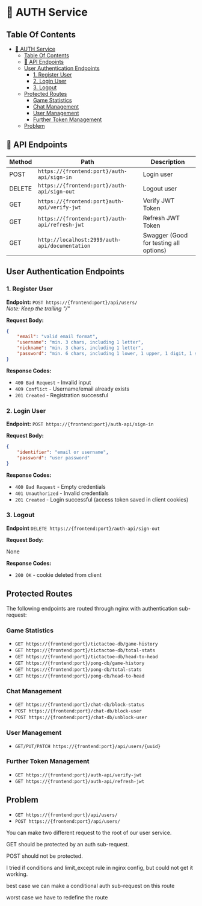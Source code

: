 # 🔐 AUTH Service

## Table Of Contents

- [🔐 AUTH Service](#-auth-service)
  - [Table Of Contents](#table-of-contents)
  - [🔀 API Endpoints](#-api-endpoints)
  - [User Authentication Endpoints](#user-authentication-endpoints)
    - [1. Register User](#1-register-user)
    - [2. Login User](#2-login-user)
    - [3. Logout](#3-logout)
  - [Protected Routes](#protected-routes)
    - [Game Statistics](#game-statistics)
    - [Chat Management](#chat-management)
    - [User Management](#user-management)
    - [Further Token Management](#further-token-management)
  - [Problem](#problem)

## 🔀 API Endpoints

| Method | Path                                           | Description                            |
| ------ | ---------------------------------------------- | -------------------------------------- |
| POST   | `https://{frontend:port}/auth-api/sign-in`     | Login user                             |
| DELETE | `https://{frontend:port}/auth-api/sign-out`    | Logout user                            |
| GET    | `https://{frontend:port}auth-api/verify-jwt`   | Verify JWT Token                       |
| GET    | `https://{frontend:port}/auth-api/refresh-jwt` | Refresh JWT Token                      |
| GET    | `http://localhost:2999/auth-api/documentation` | Swagger (Good for testing all options) |

## User Authentication Endpoints

### 1. Register User

**Endpoint:** `POST https://{frontend:port}/api/users/`  
*Note: Keep the trailing "/"*

**Request Body:**

```json
{
    "email": "valid email format",
    "username": "min. 3 chars, including 1 letter",
    "nickname": "min. 3 chars, including 1 letter",
    "password": "min. 6 chars, including 1 lower, 1 upper, 1 digit, 1 symbol"
}
```

**Response Codes:**

- `400 Bad Request` - Invalid input
- `409 Conflict` - Username/email already exists
- `201 Created` - Registration successful

### 2. Login User

**Endpoint:** `POST https://{frontend:port}/auth-api/sign-in`

**Request Body:**

```json
{
    "identifier": "email or username",
    "password": "user password"
}
```

**Response Codes:**

- `400 Bad Request` - Empty credentials
- `401 Unauthorized` - Invalid credentials
- `201 Created` - Login successful (access token saved in client cookies)

### 3. Logout

**Endpoint** `DELETE https://{frontend:port}/auth-api/sign-out`

**Request Body:**

None

**Response Codes:**

- `200 OK` - cookie deleted from client

## Protected Routes

The following endpoints are routed through nginx with authentication sub-request:

### Game Statistics

- `GET https://{frontend:port}/tictactoe-db/game-history`
- `GET https://{frontend:port}/tictactoe-db/total-stats`
- `GET https://{frontend:port}/tictactoe-db/head-to-head`
- `GET https://{frontend:port}/pong-db/game-history`
- `GET https://{frontend:port}/pong-db/total-stats`
- `GET https://{frontend:port}/pong-db/head-to-head`

### Chat Management

- `GET https://{frontend:port}/chat-db/block-status`
- `POST https://{frontend:port}/chat-db/block-user`
- `POST https://{frontend:port}/chat-db/unblock-user`

### User Management

- `GET/PUT/PATCH https://{frontend:port}/api/users/{uuid}`

### Further Token Management

- `GET https://{frontend:port}/auth-api/verify-jwt`
- `GET https://{frontend:port}/auth-api/refresh-jwt`

## Problem

- `GET https://{frontend:port}/api/users/`
- `POST https://{frontend:port}/api/users/`

You can make two different request to the root of our user service.

GET should be protected by an auth sub-request.

POST should not be protected.

I tried if conditions and limit_except rule in nginx config, but could not get it working.

best case we can make a conditional auth sub-request on this route

worst case we have to redefine the route
